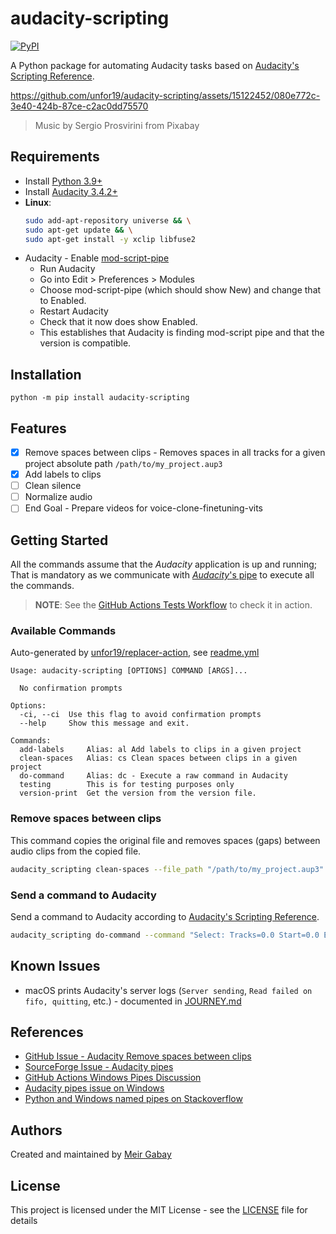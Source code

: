 # audacity-scripting

[![PyPI](https://img.shields.io/pypi/v/audacity-scripting?label=PyPi)](https://pypi.org/project/audacity-scripting)

A Python package for automating Audacity tasks based on [Audacity's Scripting Reference](https://manual.audacityteam.org/man/scripting_reference.html).

https://github.com/unfor19/audacity-scripting/assets/15122452/080e772c-3e40-424b-87ce-c2ac0dd75570

> Music by Sergio Prosvirini from Pixabay

## Requirements

- Install [Python 3.9+](https://www.python.org/downloads/)
- Install [Audacity 3.4.2+](https://www.audacityteam.org/download/)
- **Linux**:
  ```bash
  sudo add-apt-repository universe && \
  sudo apt-get update && \
  sudo apt-get install -y xclip libfuse2
  ```
- Audacity - Enable [mod-script-pipe](https://manual.audacityteam.org/man/scripting.html)
  - Run Audacity
  - Go into Edit > Preferences > Modules
  - Choose mod-script-pipe (which should show New) and change that to Enabled.
  - Restart Audacity
  - Check that it now does show Enabled.
  - This establishes that Audacity is finding mod-script pipe and that the version is compatible.

## Installation

```
python -m pip install audacity-scripting
```

## Features

- [x] Remove spaces between clips - Removes spaces in all tracks for a given project absolute path `/path/to/my_project.aup3`
- [x] Add labels to clips
- [ ] Clean silence
- [ ] Normalize audio
- [ ] End Goal - Prepare videos for voice-clone-finetuning-vits

<!-- available_commands_end -->

## Getting Started

All the commands assume that the _Audacity_ application is up and running; That is mandatory as we communicate with [_Audacity_'s pipe](https://manual.audacityteam.org/man/scripting.html) to execute all the commands.

> **NOTE**: See the [GitHub Actions Tests Workflow](https://github.com/unfor19/audacity-scripting/actions/workflows/test.yml) to check it in action.

### Available Commands

Auto-generated by [unfor19/replacer-action](https://github.com/marketplace/actions/replacer-action), see [readme.yml](https://github.com/unfor19/frigga/blob/master/.github/workflows/readme.yml)

<!-- available_commands_start -->

```
Usage: audacity-scripting [OPTIONS] COMMAND [ARGS]...

  No confirmation prompts

Options:
  -ci, --ci  Use this flag to avoid confirmation prompts
  --help     Show this message and exit.

Commands:
  add-labels     Alias: al Add labels to clips in a given project
  clean-spaces   Alias: cs Clean spaces between clips in a given project
  do-command     Alias: dc - Execute a raw command in Audacity
  testing        This is for testing purposes only
  version-print  Get the version from the version file.
```

### Remove spaces between clips

This command copies the original file and removes spaces (gaps) between audio clips from the copied file.

```bash
audacity_scripting clean-spaces --file_path "/path/to/my_project.aup3"
```

### Send a command to Audacity

Send a command to Audacity according to [Audacity's Scripting Reference](https://manual.audacityteam.org/man/scripting_reference.html).

```bash
audacity_scripting do-command --command "Select: Tracks=0.0 Start=0.0 End=0.0"
```

## Known Issues

- macOS prints Audacity's server logs (`Server sending`, `Read failed on fifo, quitting`, etc.) - documented in [JOURNEY.md](./JOURNEY.md)

## References

- [GitHub Issue - Audacity Remove spaces between clips](https://github.com/audacity/audacity/issues/3924)
- [SourceForge Issue - Audacity pipes](https://sourceforge.net/p/audacity/mailman/audacity-devel/thread/CAJhgUZ1DOvHMie7KHJ45EuDztw-8WJM8Qd0d%2BNfkQaEje%3D-7Lg%40mail.gmail.com/)
- [GitHub Actions Windows Pipes Discussion](https://github.com/orgs/community/discussions/40540)
- [Audacity pipes issue on Windows](https://forum.audacityteam.org/t/different-errors-running-pipe-test/65305/40)
- [Python and Windows named pipes on Stackoverflow](https://stackoverflow.com/questions/48542644/python-and-windows-named-pipes)

## Authors

Created and maintained by [Meir Gabay](https://github.com/unfor19)

## License

This project is licensed under the MIT License - see the [LICENSE](https://github.com/unfor19/audacity-scripting/blob/main/LICENSE) file for details
